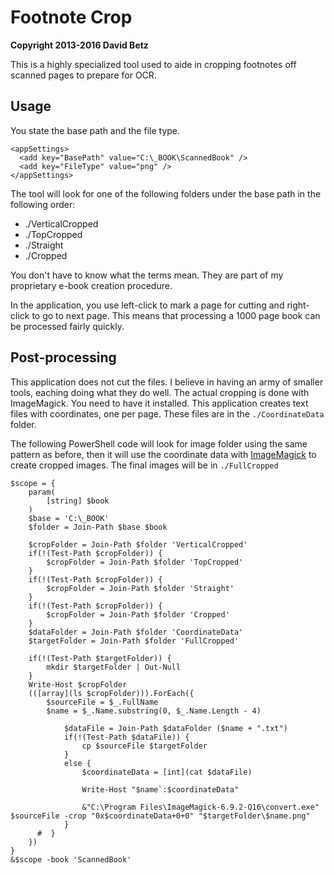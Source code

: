 # Footnote Crop

**Copyright 2013-2016 David Betz**

This is a highly specialized tool used to aide in cropping footnotes off scanned pages to prepare for OCR.

## Usage

You state the base path and the file type.

    <appSettings>
      <add key="BasePath" value="C:\_BOOK\ScannedBook" />
      <add key="FileType" value="png" />
    </appSettings>
    
The tool will look for one of the following folders under the base path in the following order:

* ./VerticalCropped
* ./TopCropped
* ./Straight
* ./Cropped

You don't have to know what the terms mean. They are part of my proprietary e-book creation procedure.

In the application, you use left-click to mark a page for cutting and right-click to go to next page. This means that processing a 1000 page book can be processed fairly quickly.

## Post-processing

This application does not cut the files. I believe in having an army of smaller tools, eaching doing what they do well. The actual cropping is done with ImageMagick. You need to have it installed. This application creates text files with coordinates, one per page. These files are in the `./CoordinateData` folder.

The following PowerShell code will look for image folder using the same pattern as before, then it will use the coordinate data with [ImageMagick](http://www.imagemagick.org/script/index.php) to create cropped images. The final images will be in `./FullCropped`

    $scope = {
        param(
            [string] $book
        )
        $base = 'C:\_BOOK'
        $folder = Join-Path $base $book

        $cropFolder = Join-Path $folder 'VerticalCropped'
        if(!(Test-Path $cropFolder)) {
            $cropFolder = Join-Path $folder 'TopCropped'
        }
        if(!(Test-Path $cropFolder)) {
            $cropFolder = Join-Path $folder 'Straight'
        }
        if(!(Test-Path $cropFolder)) {
            $cropFolder = Join-Path $folder 'Cropped'
        }
        $dataFolder = Join-Path $folder 'CoordinateData'
        $targetFolder = Join-Path $folder 'FullCropped'

        if(!(Test-Path $targetFolder)) {
            mkdir $targetFolder | Out-Null
        }
        Write-Host $cropFolder
        (([array](ls $cropFolder))).ForEach({
            $sourceFile = $_.FullName
            $name = $_.Name.substring(0, $_.Name.Length - 4)

                $dataFile = Join-Path $dataFolder ($name + ".txt")
                if(!(Test-Path $dataFile)) {
                    cp $sourceFile $targetFolder
                }
                else {
                    $coordinateData = [int](cat $dataFile)

                    Write-Host "$name`:$coordinateData"

                    &"C:\Program Files\ImageMagick-6.9.2-Q16\convert.exe" $sourceFile -crop "0x$coordinateData+0+0" "$targetFolder\$name.png"
                }
          #  }
        })
    }
    &$scope -book 'ScannedBook'